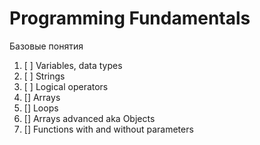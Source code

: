 # Programming Fundamentals

Базовые понятия
1. [ ] Variables, data types
2. [ ] Strings
3. [ ] Logical operators
4. [] Arrays
5. [] Loops
6. [] Arrays advanced aka Objects 
7. [] Functions with and without parameters
